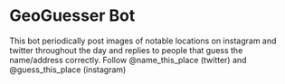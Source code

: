 # GeoGuesser Bot
This bot periodically post images of notable locations on instagram and twitter throughout the day and replies to people that guess the name/address correctly.
Follow @name_this_place (twitter) and @guess_this_place (instagram)
